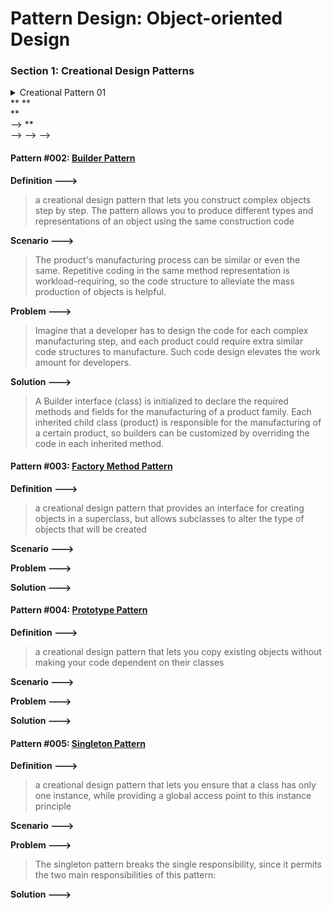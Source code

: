 # Pattern Design: Object-oriented Design

### Section 1: Creational Design Patterns

<details>
    <summary>Creational Pattern 01</summary>

    ### Pattern #001: [Abstract Factory Pattern](https://github.com/Robin-Hood-zjw/pattern-design-object-oriented-design/tree/main/creational%20patterns/abstract%20factory)

Definition --->

> a creational design pattern that lets you produce families of related objects without specifying their concrete classes

Scenario ---><br>

> Imagine that diverse products are manufactured. Each product has the same different product styles, and each manufacturing style for a product represents a variant of this product.

Problem ---><br>

> If a developer created each class for a product with a certain manufacturing style, many individual classes have to be created although some functionalities are the same, so it creates over-coding.

Solution ---><br>

Individual interfaces (classes) shall be initialized for the distinct product family, and then each variant for each interface shall be created following these interfaces.

</details>

<!-- #### Pattern #001: [Abstract Factory Pattern](https://github.com/Robin-Hood-zjw/pattern-design-object-oriented-design/tree/main/creational%20patterns/abstract%20factory)

**Definition --->**

<!-- > a creational design pattern that lets you produce families of related objects without specifying their concrete classes

**Scenario --->**<br>

<!-- > Imagine that diverse products are manufactured. Each product has the same different product styles, and each manufacturing style for a product represents a variant of this product. -->

<!-- **Problem --->**<br> -->

<!-- > If a developer created each class for a product with a certain manufacturing style, many individual classes have to be created although some functionalities are the same, so it creates over-coding. -->

<!-- **Solution --->**<br> -->

<!-- > Individual interfaces (classes) shall be initialized for the distinct product family, and then each variant for each interface shall be created following these interfaces. --> --> -->

#### Pattern #002: [Builder Pattern](https://github.com/Robin-Hood-zjw/pattern-design-object-oriented-design/tree/main/creational%20patterns/builder)

**Definition --->**

> a creational design pattern that lets you construct complex objects step by step. The pattern allows you to produce different types and representations of an object using the same construction code

**Scenario --->**<br>

> The product's manufacturing process can be similar or even the same. Repetitive coding in the same method representation is workload-requiring, so the code structure to alleviate the mass production of objects is helpful.

**Problem --->**<br>

> Imagine that a developer has to design the code for each complex manufacturing step, and each product could require extra similar code structures to manufacture. Such code design elevates the work amount for developers.

**Solution --->**<br>

> A Builder interface (class) is initialized to declare the required methods and fields for the manufacturing of a product family. Each inherited child class (product) is responsible for the manufacturing of a certain product, so builders can be customized by overriding the code in each inherited method.

#### Pattern #003: [Factory Method Pattern](https://github.com/Robin-Hood-zjw/pattern-design-object-oriented-design/tree/main/creational%20patterns/factory%20method)

**Definition --->**

> a creational design pattern that provides an interface for creating objects in a superclass, but allows subclasses to alter the type of objects that will be created

**Scenario --->**<br>

>

**Problem --->**<br>

>

**Solution --->**<br>

>

#### Pattern #004: [Prototype Pattern](https://github.com/Robin-Hood-zjw/pattern-design-object-oriented-design/tree/main/creational%20patterns/prototype)

**Definition --->**

> a creational design pattern that lets you copy existing objects without making your code dependent on their classes

**Scenario --->**<br>

>

**Problem --->**<br>

>

**Solution --->**<br>

>

#### Pattern #005: [Singleton Pattern](https://github.com/Robin-Hood-zjw/pattern-design-object-oriented-design/tree/main/creational%20patterns/singleton)

**Definition --->**

> a creational design pattern that lets you ensure that a class has only one instance, while providing a global access point to this instance principle

**Scenario --->**<br>

>

**Problem --->**<br>

> The singleton pattern breaks the single responsibility, since it permits the two main responsibilities of this pattern:

**Solution --->**<br>

>

